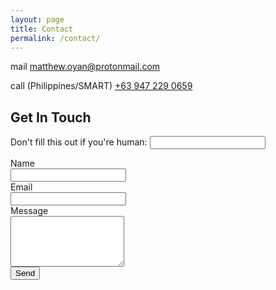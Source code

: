 ```yaml
---
layout: page
title: Contact
permalink: /contact/
---
```


<link rel="stylesheet" href="https://fonts.googleapis.com/css2?family=Material+Symbols+Outlined:opsz,wght,FILL,GRAD@20..48,100..700,0..1,-50..200" />
<link rel="stylesheet" href="{{ '/assets/main.css' | relative_url }}">
<link rel="stylesheet" href="{{ '/assets/custom_styles.css' | relative_url }}">

<div class="contact-info">
  <p>
      <span class="material-symbols-outlined"> mail </span>
      <a href="mailto:matthew.oyan@protonmail.com">matthew.oyan@protonmail.com</a>
  </p>

  <p>
      <span class="material-symbols-outlined">call</span>
      (Philippines/SMART) <a href="tel:+639472290659">+63 947 229 0659</a>
  </p>
</div>

<div class="contact-form">
  <h2>Get In Touch</h2>
  <form name="contact" method="POST" data-netlify="true" netlify-honeypot="bot-field" action="{{ '/success/' | relative_url }}">
    <input type="hidden" name="form-name" value="contact" />
    <input type="hidden" name="subject" value="New message from %{formName} (%{submissionId})" />
    <p class="hidden">
        <label>Don't fill this out if you're human: <input name="bot-field" /></label>
    </p>
    <div class="form-group">
      <label for="name">Name</label>
      <br>
      <input type="text" name="name" id="name" required>
    </div>
    <div class="form-group">
      <label for="email">Email</label>
      <br>
      <input type="email" name="email" id="email" required>
    </div>
    <div class="form-group">
      <label for="message">Message</label>
      <br>
      <textarea name="message" id="message" rows="5" required></textarea>
    </div>
    <button type="submit">Send</button>
  </form>
</div>